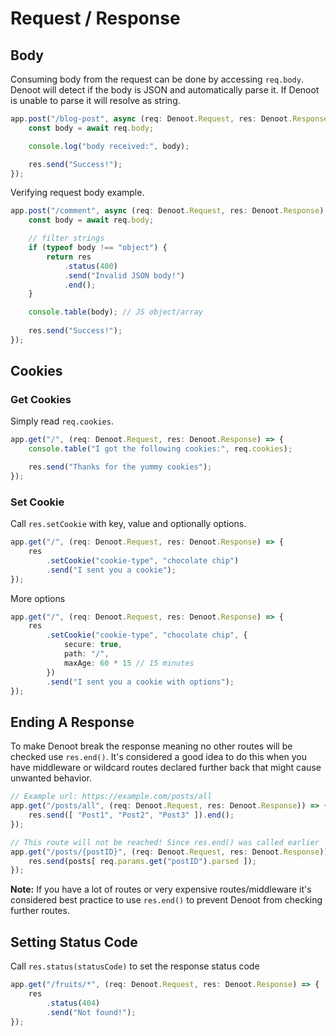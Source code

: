 # Request / Response
## Body

Consuming body from the request can be done by accessing `req.body`. Denoot will detect if the body is JSON and automatically parse it. If Denoot is unable to parse it will resolve as string.
```ts
app.post("/blog-post", async (req: Denoot.Request, res: Denoot.Response) => {
    const body = await req.body;

    console.log("body received:", body);

    res.send("Success!");
});
```
Verifying request body example.
```ts
app.post("/comment", async (req: Denoot.Request, res: Denoot.Response) => {
    const body = await req.body;

    // filter strings
    if (typeof body !== "object") {
        return res
            .status(400)
            .send("Invalid JSON body!")
            .end();
    }

    console.table(body); // JS object/array
    
    res.send("Success!");
});
```

## Cookies

### Get Cookies
Simply read `req.cookies`.
```ts
app.get("/", (req: Denoot.Request, res: Denoot.Response) => {
    console.table("I got the following cookies:", req.cookies);

    res.send("Thanks for the yummy cookies");
});
```
### Set Cookie
Call `res.setCookie` with key, value and optionally options.
```ts
app.get("/", (req: Denoot.Request, res: Denoot.Response) => {
    res
        .setCookie("cookie-type", "chocolate chip")
        .send("I sent you a cookie");
});
```
More options
```ts
app.get("/", (req: Denoot.Request, res: Denoot.Response) => {
    res
        .setCookie("cookie-type", "chocolate chip", {
            secure: true,
            path: "/",
            maxAge: 60 * 15 // 15 minutes
        })
        .send("I sent you a cookie with options");
});
```

## Ending A Response

To make Denoot break the response meaning no other routes will be checked use `res.end()`. It's considered a good idea to do this when you have middleware or wildcard routes declared further back that might cause unwanted behavior.
```ts
// Example url: https://example.com/posts/all
app.get("/posts/all", (req: Denoot.Request, res: Denoot.Response)) => {
    res.send([ "Post1", "Post2", "Post3" ]).end();
});

// This route will not be reached! Since res.end() was called earlier
app.get("/posts/{postID}", (req: Denoot.Request, res: Denoot.Response)) => {
    res.send(posts[ req.params.get("postID").parsed ]);
});
```
**Note:** If you have a lot of routes or very expensive routes/middleware it's considered best practice to use `res.end()` to prevent Denoot from checking further routes.


## Setting Status Code

Call `res.status(statusCode)` to set the response status code 
```ts
app.get("/fruits/*", (req: Denoot.Request, res: Denoot.Response) => {    
    res
        .status(404)
        .send("Not found!");
});
```